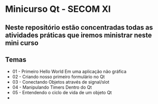 # Minicurso Qt - SECOM XI
## Neste repositório estão concentradas todas as atividades práticas que iremos ministrar neste mini curso
## Temas

- 01 - Primeiro Hello World Em uma aplicação não gráfica
- 02 - Criando nosso primeiro formulário no Qt
- 03 - Conectando Objetos através de signal/slot
- 04 - Manipulando Timers Dentro do Qt
- 05 - Entendendo o ciclo de vida de um objeto Qt
- 

